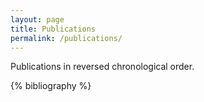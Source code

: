 ```yaml
---
layout: page
title: Publications
permalink: /publications/
---
```


Publications in reversed chronological order.

{% bibliography %}